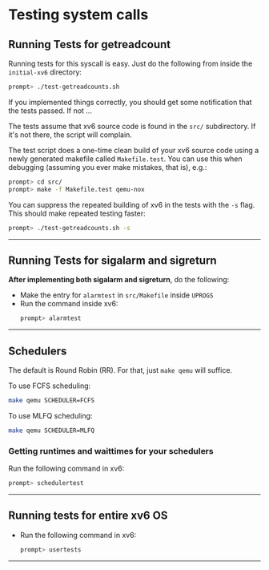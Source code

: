 # Testing system calls

## Running Tests for getreadcount

Running tests for this syscall is easy. Just do the following from
inside the `initial-xv6` directory:

```sh
prompt> ./test-getreadcounts.sh
```

If you implemented things correctly, you should get some notification
that the tests passed. If not ...

The tests assume that xv6 source code is found in the `src/` subdirectory.
If it's not there, the script will complain.

The test script does a one-time clean build of your xv6 source code
using a newly generated makefile called `Makefile.test`. You can use
this when debugging (assuming you ever make mistakes, that is), e.g.:

```sh
prompt> cd src/
prompt> make -f Makefile.test qemu-nox
```

You can suppress the repeated building of xv6 in the tests with the
`-s` flag. This should make repeated testing faster:

```sh
prompt> ./test-getreadcounts.sh -s
```

---

## Running Tests for sigalarm and sigreturn

**After implementing both sigalarm and sigreturn**, do the following:

- Make the entry for `alarmtest` in `src/Makefile` inside `UPROGS`
- Run the command inside xv6:
  ```sh
  prompt> alarmtest
  ```

---

## Schedulers

The default is Round Robin (RR). For that, just `make qemu` will suffice. <br>

To use FCFS scheduling:

```sh
make qemu SCHEDULER=FCFS
```

To use MLFQ scheduling:

```sh
make qemu SCHEDULER=MLFQ
```

### Getting runtimes and waittimes for your schedulers

Run the following command in xv6:

```sh
prompt> schedulertest
```

---

## Running tests for entire xv6 OS

- Run the following command in xv6:
  ```sh
  prompt> usertests
  ```

---
